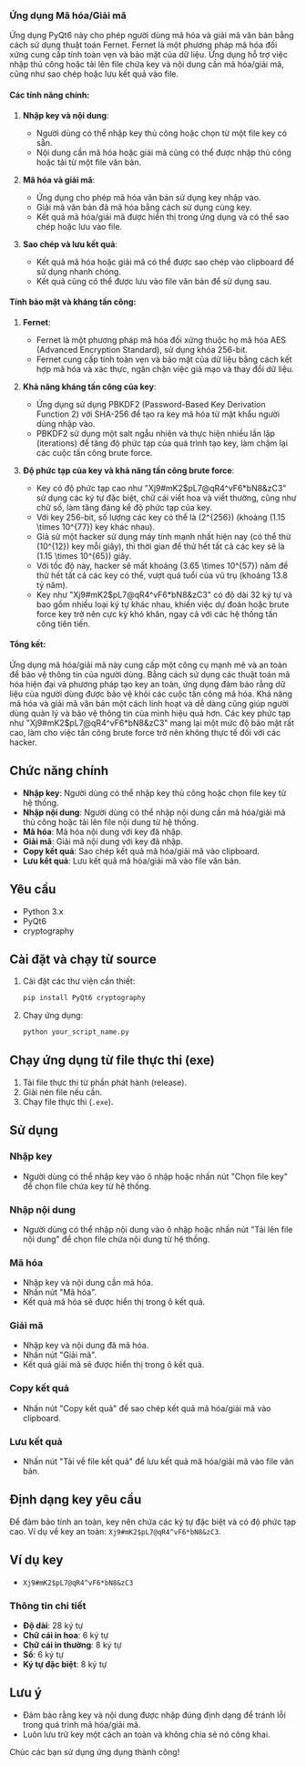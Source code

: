 ### Ứng dụng Mã hóa/Giải mã

Ứng dụng PyQt6 này cho phép người dùng mã hóa và giải mã văn bản bằng cách sử dụng thuật toán Fernet. Fernet là một phương pháp mã hóa đối xứng cung cấp tính toàn vẹn và bảo mật của dữ liệu. Ứng dụng hỗ trợ việc nhập thủ công hoặc tải lên file chứa key và nội dung cần mã hóa/giải mã, cũng như sao chép hoặc lưu kết quả vào file.

#### Các tính năng chính:

1. **Nhập key và nội dung**:

    - Người dùng có thể nhập key thủ công hoặc chọn từ một file key có sẵn.
    - Nội dung cần mã hóa hoặc giải mã cũng có thể được nhập thủ công hoặc tải từ một file văn bản.

2. **Mã hóa và giải mã**:

    - Ứng dụng cho phép mã hóa văn bản sử dụng key nhập vào.
    - Giải mã văn bản đã mã hóa bằng cách sử dụng cùng key.
    - Kết quả mã hóa/giải mã được hiển thị trong ứng dụng và có thể sao chép hoặc lưu vào file.

3. **Sao chép và lưu kết quả**:
    - Kết quả mã hóa hoặc giải mã có thể được sao chép vào clipboard để sử dụng nhanh chóng.
    - Kết quả cũng có thể được lưu vào file văn bản để sử dụng sau.

#### Tính bảo mật và kháng tấn công:

1. **Fernet**:

    - Fernet là một phương pháp mã hóa đối xứng thuộc họ mã hóa AES (Advanced Encryption Standard), sử dụng khóa 256-bit.
    - Fernet cung cấp tính toàn vẹn và bảo mật của dữ liệu bằng cách kết hợp mã hóa và xác thực, ngăn chặn việc giả mạo và thay đổi dữ liệu.

2. **Khả năng kháng tấn công của key**:

    - Ứng dụng sử dụng PBKDF2 (Password-Based Key Derivation Function 2) với SHA-256 để tạo ra key mã hóa từ mật khẩu người dùng nhập vào.
    - PBKDF2 sử dụng một salt ngẫu nhiên và thực hiện nhiều lần lặp (iterations) để tăng độ phức tạp của quá trình tạo key, làm chậm lại các cuộc tấn công brute force.

3. **Độ phức tạp của key và khả năng tấn công brute force**:
    - Key có độ phức tạp cao như "Xj9#mK2$pL7@qR4^vF6\*bN8&zC3" sử dụng các ký tự đặc biệt, chữ cái viết hoa và viết thường, cũng như chữ số, làm tăng đáng kể độ phức tạp của key.
    - Với key 256-bit, số lượng các key có thể là \(2^{256}\) (khoảng \(1.15 \times 10^{77}\) key khác nhau).
    - Giả sử một hacker sử dụng máy tính mạnh nhất hiện nay (có thể thử \(10^{12}\) key mỗi giây), thì thời gian để thử hết tất cả các key sẽ là \(1.15 \times 10^{65}\) giây.
    - Với tốc độ này, hacker sẽ mất khoảng \(3.65 \times 10^{57}\) năm để thử hết tất cả các key có thể, vượt quá tuổi của vũ trụ (khoảng 13.8 tỷ năm).
    - Key như "Xj9#mK2$pL7@qR4^vF6\*bN8&zC3" có độ dài 32 ký tự và bao gồm nhiều loại ký tự khác nhau, khiến việc dự đoán hoặc brute force key trở nên cực kỳ khó khăn, ngay cả với các hệ thống tấn công tiên tiến.

#### Tổng kết:

Ứng dụng mã hóa/giải mã này cung cấp một công cụ mạnh mẽ và an toàn để bảo vệ thông tin của người dùng. Bằng cách sử dụng các thuật toán mã hóa hiện đại và phương pháp tạo key an toàn, ứng dụng đảm bảo rằng dữ liệu của người dùng được bảo vệ khỏi các cuộc tấn công mã hóa. Khả năng mã hóa và giải mã văn bản một cách linh hoạt và dễ dàng cũng giúp người dùng quản lý và bảo vệ thông tin của mình hiệu quả hơn. Các key phức tạp như "Xj9#mK2$pL7@qR4^vF6\*bN8&zC3" mang lại một mức độ bảo mật rất cao, làm cho việc tấn công brute force trở nên không thực tế đối với các hacker.

## Chức năng chính

-   **Nhập key**: Người dùng có thể nhập key thủ công hoặc chọn file key từ hệ thống.
-   **Nhập nội dung**: Người dùng có thể nhập nội dung cần mã hóa/giải mã thủ công hoặc tải lên file nội dung từ hệ thống.
-   **Mã hóa**: Mã hóa nội dung với key đã nhập.
-   **Giải mã**: Giải mã nội dung với key đã nhập.
-   **Copy kết quả**: Sao chép kết quả mã hóa/giải mã vào clipboard.
-   **Lưu kết quả**: Lưu kết quả mã hóa/giải mã vào file văn bản.

## Yêu cầu

-   Python 3.x
-   PyQt6
-   cryptography

## Cài đặt và chạy từ source

1. Cài đặt các thư viện cần thiết:

    ```bash
    pip install PyQt6 cryptography
    ```

2. Chạy ứng dụng:
    ```bash
    python your_script_name.py
    ```

## Chạy ứng dụng từ file thực thi (exe)

1. Tải file thực thi từ phần phát hành (release).
2. Giải nén file nếu cần.
3. Chạy file thực thi (`.exe`).

## Sử dụng

### Nhập key

-   Người dùng có thể nhập key vào ô nhập hoặc nhấn nút "Chọn file key" để chọn file chứa key từ hệ thống.

### Nhập nội dung

-   Người dùng có thể nhập nội dung vào ô nhập hoặc nhấn nút "Tải lên file nội dung" để chọn file chứa nội dung từ hệ thống.

### Mã hóa

-   Nhập key và nội dung cần mã hóa.
-   Nhấn nút "Mã hóa".
-   Kết quả mã hóa sẽ được hiển thị trong ô kết quả.

### Giải mã

-   Nhập key và nội dung đã mã hóa.
-   Nhấn nút "Giải mã".
-   Kết quả giải mã sẽ được hiển thị trong ô kết quả.

### Copy kết quả

-   Nhấn nút "Copy kết quả" để sao chép kết quả mã hóa/giải mã vào clipboard.

### Lưu kết quả

-   Nhấn nút "Tải về file kết quả" để lưu kết quả mã hóa/giải mã vào file văn bản.

## Định dạng key yêu cầu

Để đảm bảo tính an toàn, key nên chứa các ký tự đặc biệt và có độ phức tạp cao. Ví dụ về key an toàn: `Xj9#mK2$pL7@qR4^vF6*bN8&zC3`.

## Ví dụ key

-   `Xj9#mK2$pL7@qR4^vF6*bN8&zC3`

### Thông tin chi tiết

-   **Độ dài**: 28 ký tự
-   **Chữ cái in hoa**: 6 ký tự
-   **Chữ cái in thường**: 8 ký tự
-   **Số**: 6 ký tự
-   **Ký tự đặc biệt**: 8 ký tự

## Lưu ý

-   Đảm bảo rằng key và nội dung được nhập đúng định dạng để tránh lỗi trong quá trình mã hóa/giải mã.
-   Luôn lưu trữ key một cách an toàn và không chia sẻ nó công khai.

Chúc các bạn sử dụng ứng dụng thành công!
